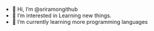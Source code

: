 - 👋 Hi, I’m @sriramongithub
- 👀 I’m interested in Learning new things.
- 🌱 I’m currently learning more programming languages

<!---
sriramongithub/sriramongithub is a ✨ special ✨ repository because its `README.md` (this file) appears on your GitHub profile.
You can click the Preview link to take a look at your changes.
--->

